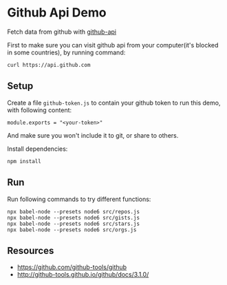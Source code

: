 Github Api Demo
===============

Fetch data from github with [github-api](https://www.npmjs.com/package/github-api)

First to make sure you can visit github api from your computer(it's blocked in some countries), by running command:

```
curl https://api.github.com
```

Setup
-----


Create a file `github-token.js` to contain your github token to run this demo, with following content:

```
module.exports = "<your-token>"
```

And make sure you won't include it to git, or share to others.

Install dependencies:

```
npm install
```

Run
---

Run following commands to try different functions:

```
npx babel-node --presets node6 src/repos.js
npx babel-node --presets node6 src/gists.js
npx babel-node --presets node6 src/stars.js
npx babel-node --presets node6 src/orgs.js
```

Resources
---------

- <https://github.com/github-tools/github>
- <http://github-tools.github.io/github/docs/3.1.0/>
